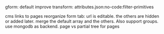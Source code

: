 
gform:
 default
 improve transform: attributes.json:no-code:filter-primitives

cms
 links to pages
 reorganize form tab: url is editable. the others are hidden or added later. merge the default array and the others. Also support groups.
 use mongodb as backend.
 page vs partial
 tree for pages









